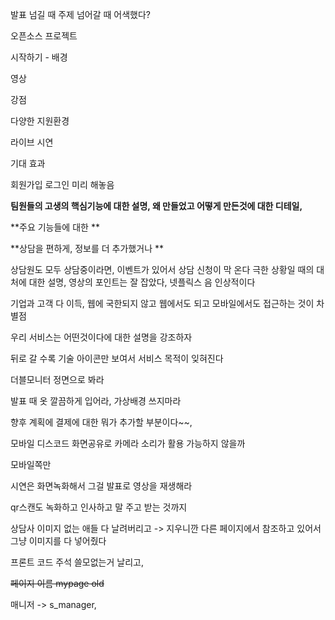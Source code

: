 발표 넘길 때 주제 넘어갈 때 어색했다?

오픈소스 프로젝트

시작하기 - 배경

영상

강점

다양한 지원환경

라이브 시연

기대 효과

회원가입 로그인 미리 해놓음

**팀원들의 고생의 핵심기능에 대한 설명, 왜 만들었고 어떻게 만든것에 대한 디테일,**

**주요 기능들에 대한 **

**상담을 편하게, 정보를 더 추가했거나 **

상담원도 모두 상담중이라면, 이벤트가 있어서 상담 신청이 막 온다 극한 상황일 때의 대처에 대한 설명, 영상의 포인트는 잘 잡았다, 넷플릭스 음 인상적이다

기업과 고객 다 이득, 웹에 국한되지 않고 웹에서도 되고 모바일에서도 접근하는 것이 차별점

우리 서비스는 어떤것이다에 대한 설명을 강조하자

뒤로 갈 수록 기술 아이콘만 보여서 서비스 목적이 잊혀진다

더블모니터 정면으로 봐라

발표 때 옷 깔끔하게 입어라, 가상배경 쓰지마라 

향후 계획에 결제에 대한 뭐가 추가할 부분이다~~, 

모바일 디스코드 화면공유로 카메라 소리가 활용 가능하지 않을까

모바일쪽만 

시연은 화면녹화해서 그걸 발표로 영상을 재생해라

qr스캔도 녹화하고 인사하고 말 주고 받는 것까지

상담사 이미지 없는 애들 다 날려버리고 -> 지우니깐 다른 페이지에서 참조하고 있어서 그냥 이미지를 다 넣어줬다

프론트 코드 주석 쓸모없는거 날리고,

~~페이지 이름 mypage old~~

매니저 -> s_manager, 

